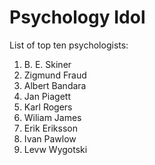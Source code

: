 # Psychology Idol
List of top ten psychologists:

1. B. E. Skiner
1. Zigmund Fraud
1. Albert Bandara
1. Jan Piagett
1. Karl Rogers
1. Wiliam James
1. Erik Eriksson
1. Ivan Pawlow
1. Levw Wygotski
